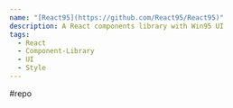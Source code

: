 ```yaml
---
name: "[React95](https://github.com/React95/React95)"
description: A React components library with Win95 UI
tags:
  - React
  - Component-Library
  - UI
  - Style
---
```

#repo